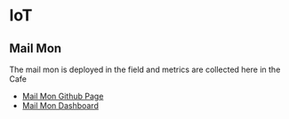 # IoT

## Mail Mon

The mail mon is deployed in the field and metrics are collected here in the Cafe

* [Mail Mon Github Page](https://tonygilkerson.github.io/mail-mon/)
* [Mail Mon Dashboard](todo)
